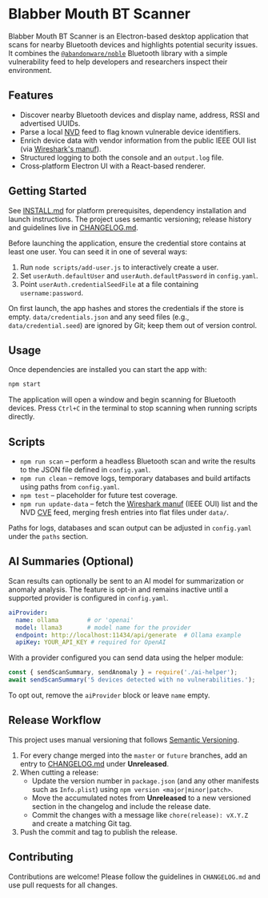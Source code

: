 # Blabber Mouth BT Scanner

Blabber Mouth BT Scanner is an Electron-based desktop application that scans for nearby Bluetooth devices and highlights potential security issues.  It combines the [`@abandonware/noble`](https://github.com/abandonware/noble) Bluetooth library with a simple vulnerability feed to help developers and researchers inspect their environment.

## Features
- Discover nearby Bluetooth devices and display name, address, RSSI and advertised UUIDs.
- Parse a local [NVD](https://nvd.nist.gov/) feed to flag known vulnerable device identifiers.
- Enrich device data with vendor information from the public IEEE OUI list (via [Wireshark's manuf](https://www.wireshark.org/download/automated/data/manuf)).
- Structured logging to both the console and an `output.log` file.
- Cross‑platform Electron UI with a React-based renderer.

## Getting Started
See [INSTALL.md](INSTALL.md) for platform prerequisites, dependency installation and launch instructions.  The project uses semantic versioning; release history and guidelines live in [CHANGELOG.md](CHANGELOG.md).

Before launching the application, ensure the credential store contains at least one user. You can seed it in one of several ways:

1. Run `node scripts/add-user.js` to interactively create a user.
2. Set `userAuth.defaultUser` and `userAuth.defaultPassword` in `config.yaml`.
3. Point `userAuth.credentialSeedFile` at a file containing `username:password`.

On first launch, the app hashes and stores the credentials if the store is empty. `data/credentials.json` and any seed files (e.g., `data/credential.seed`) are ignored by Git; keep them out of version control.

## Usage
Once dependencies are installed you can start the app with:

```bash
npm start
```

The application will open a window and begin scanning for Bluetooth devices.  Press `Ctrl+C` in the terminal to stop scanning when running scripts directly.

## Scripts

- `npm run scan` – perform a headless Bluetooth scan and write the results to the JSON file defined in `config.yaml`.
- `npm run clean` – remove logs, temporary databases and build artifacts using paths from `config.yaml`.
- `npm test` – placeholder for future test coverage.
- `npm run update-data` – fetch the [Wireshark manuf](https://www.wireshark.org/download/automated/data/manuf) (IEEE OUI) list and the NVD [CVE](https://nvd.nist.gov/) feed, merging fresh entries into flat files under `data/`.

Paths for logs, databases and scan output can be adjusted in `config.yaml` under the `paths` section.

## AI Summaries (Optional)

Scan results can optionally be sent to an AI model for summarization or
anomaly analysis. The feature is opt-in and remains inactive until a
supported provider is configured in `config.yaml`.

```yaml
aiProvider:
  name: ollama        # or 'openai'
  model: llama3       # model name for the provider
  endpoint: http://localhost:11434/api/generate  # Ollama example
  apiKey: YOUR_API_KEY # required for OpenAI
```

With a provider configured you can send data using the helper module:

```javascript
const { sendScanSummary, sendAnomaly } = require('./ai-helper');
await sendScanSummary('5 devices detected with no vulnerabilities.');
```

To opt out, remove the `aiProvider` block or leave `name` empty.

## Release Workflow

This project uses manual versioning that follows [Semantic Versioning](https://semver.org/).

1. For every change merged into the `master` or `future` branches, add an entry to [CHANGELOG.md](CHANGELOG.md) under **Unreleased**.
2. When cutting a release:
   - Update the version number in `package.json` (and any other manifests such as `Info.plist`) using `npm version <major|minor|patch>`.
   - Move the accumulated notes from **Unreleased** to a new versioned section in the changelog and include the release date.
   - Commit the changes with a message like `chore(release): vX.Y.Z` and create a matching Git tag.
3. Push the commit and tag to publish the release.

## Contributing
Contributions are welcome!  Please follow the guidelines in `CHANGELOG.md` and use pull requests for all changes.
